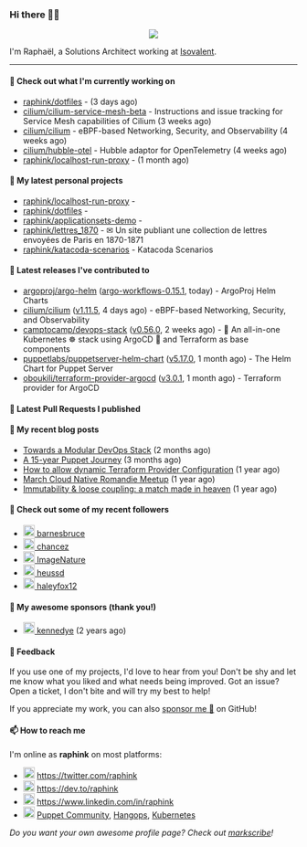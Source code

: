 ### Hi there 👋🏼


<p align="center">
  <a href="https://github.com/ryo-ma/github-profile-trophy"><img src="https://github-profile-trophy.vercel.app/?username=raphink&theme=darkhub&margin-w=15&margin-h=15&no-frame=true&column=5"/></a>
</p>


I'm Raphaël, a Solutions Architect working at [Isovalent](https://github.com/isovalent).

<hr />


#### 👷 Check out what I'm currently working on

- [raphink/dotfiles](https://github.com/raphink/dotfiles) -  (3 days ago)
- [cilium/cilium-service-mesh-beta](https://github.com/cilium/cilium-service-mesh-beta) - Instructions and issue tracking for Service Mesh capabilities of Cilium (3 weeks ago)
- [cilium/cilium](https://github.com/cilium/cilium) - eBPF-based Networking, Security, and Observability (4 weeks ago)
- [cilium/hubble-otel](https://github.com/cilium/hubble-otel) - Hubble adaptor for OpenTelemetry (4 weeks ago)
- [raphink/localhost-run-proxy](https://github.com/raphink/localhost-run-proxy) -  (1 month ago)

#### 🌱 My latest personal projects

- [raphink/localhost-run-proxy](https://github.com/raphink/localhost-run-proxy) - 
- [raphink/dotfiles](https://github.com/raphink/dotfiles) - 
- [raphink/applicationsets-demo](https://github.com/raphink/applicationsets-demo) - 
- [raphink/lettres_1870](https://github.com/raphink/lettres_1870) - ✉ Un site publiant une collection de lettres envoyées de Paris en 1870-1871
- [raphink/katacoda-scenarios](https://github.com/raphink/katacoda-scenarios) - Katacoda Scenarios

#### 🔭 Latest releases I've contributed to

- [argoproj/argo-helm](https://github.com/argoproj/argo-helm) ([argo-workflows-0.15.1](https://github.com/argoproj/argo-helm/releases/tag/argo-workflows-0.15.1), today) - ArgoProj Helm Charts
- [cilium/cilium](https://github.com/cilium/cilium) ([v1.11.5](https://github.com/cilium/cilium/releases/tag/v1.11.5), 4 days ago) - eBPF-based Networking, Security, and Observability
- [camptocamp/devops-stack](https://github.com/camptocamp/devops-stack) ([v0.56.0](https://github.com/camptocamp/devops-stack/releases/tag/v0.56.0), 2 weeks ago) - 🌊 An all-in-one Kubernetes ☸ stack using ArgoCD 🐙 and Terraform as base components
- [puppetlabs/puppetserver-helm-chart](https://github.com/puppetlabs/puppetserver-helm-chart) ([v5.17.0](https://github.com/puppetlabs/puppetserver-helm-chart/releases/tag/v5.17.0), 1 month ago) -  The Helm Chart for Puppet Server
- [oboukili/terraform-provider-argocd](https://github.com/oboukili/terraform-provider-argocd) ([v3.0.1](https://github.com/oboukili/terraform-provider-argocd/releases/tag/v3.0.1), 1 month ago) - Terraform provider for ArgoCD 

#### 🔨 Latest Pull Requests I published


#### 📜 My recent blog posts

- [Towards a Modular DevOps Stack](https://dev.to/camptocamp-ops/towards-a-modular-devops-stack-257c) (2 months ago)
- [A 15-year Puppet Journey](https://dev.to/raphink/a-15-year-puppet-journey-4o39) (3 months ago)
- [How to allow dynamic Terraform Provider Configuration](https://dev.to/camptocamp-ops/how-to-allow-dynamic-terraform-provider-configuration-20ik) (1 year ago)
- [March Cloud Native Romandie Meetup](https://dev.to/camptocamp-ops/march-cloud-native-romandie-meetup-o2f) (1 year ago)
- [Immutability &amp; loose coupling: a match made in heaven](https://dev.to/camptocamp-ops/immutability-loose-coupling-a-match-made-in-heaven-37kl) (1 year ago)

#### 👥 Check out some of my recent followers

- [<img src="https://avatars.githubusercontent.com/u/105554955?u=ae922f99e18e5fe6975ec093758e9dc96799841c&amp;v=4" height="20"/> barnesbruce](https://github.com/barnesbruce)
- [<img src="https://avatars.githubusercontent.com/u/1400401?u=cb454908819864903b4b83d2b05ea2db1af41019&amp;v=4" height="20"/> chancez](https://github.com/chancez)
- [<img src="https://avatars.githubusercontent.com/u/95119607?v=4" height="20"/> ImageNature](https://github.com/ImageNature)
- [<img src="https://avatars.githubusercontent.com/u/887095?u=0b12d6890d44b083c6155af138c8d7ba93cae24f&amp;v=4" height="20"/> heussd](https://github.com/heussd)
- [<img src="https://avatars.githubusercontent.com/u/92455821?u=84759154eb20acdc1a467b3e2e62f96b5a872e34&amp;v=4" height="20"/> haleyfox12](https://github.com/haleyfox12)


#### 💚 My awesome sponsors (thank you!)

- [<img src="https://avatars.githubusercontent.com/u/1110127?v=4" height="20"/> kennedye](https://github.com/kennedye) (2 years ago)


#### 💬 Feedback

If you use one of my projects, I'd love to hear from you!
Don't be shy and let me know what you liked and what needs being improved.
Got an issue? Open a ticket, I don't bite and will try my best to help!

If you appreciate my work, you can also [sponsor me 💚](https://github.com/sponsors/raphink) on GitHub!


#### 📫 How to reach me

I'm online as **raphink** on most platforms:

- <img src="https://raw.githubusercontent.com/FortAwesome/Font-Awesome/master/svgs/brands/twitter.svg" width="20" alt="Twitter" /> https://twitter.com/raphink
- <img src="https://raw.githubusercontent.com/FortAwesome/Font-Awesome/master/svgs/brands/dev.svg" width="20" alt="Blog" /> https://dev.to/raphink
- <img src="https://raw.githubusercontent.com/FortAwesome/Font-Awesome/master/svgs/brands/linkedin.svg" width="20" alt="LinkedIn" /> https://www.linkedin.com/in/raphink
- <img src="https://raw.githubusercontent.com/FortAwesome/Font-Awesome/master/svgs/brands/slack.svg" width="20" alt="Slack" /> [Puppet Community](https://slack.puppet.com/), [Hangops](https://signup.hangops.com/), [Kubernetes](https://slack.k8s.io/)

*Do you want your own awesome profile page? Check out [markscribe](https://github.com/muesli/markscribe)!*
